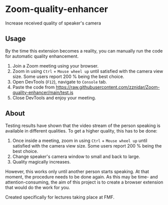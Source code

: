 # Zoom-quality-enhancer
Increase received quality of speaker's camera

## Usage
By the time this extension becomes a reality, you can manually run the code for automatic quality enhancement.
1. Join a Zoom meeting using your browser.
2. Zoom in using `Ctrl` + `Mouse wheel up` until satisfied with the camera view size. Some users report 200 % being the best choice.
3. Open DevTools (`F12`), navigate to `Console` tab.
4. Paste the code from https://raw.githubusercontent.com/zznidar/Zoom-quality-enhancer/main/test.js
5. Close DevTools and enjoy your meeting.

## About
Testing results have shown that the video stream of the person speaking is available in different qualities. To get a higher quality, this has to be done:
1. Once inside a meeting, zoom in using `Ctrl` + `Mouse wheel up` until satisfied with the camera view size. Some users report 200 % being the best choice.
2. Change speaker's camera window to small and back to large.
3. Quality magically increases.

However, this works only until another person starts speaking. At that moment, the procedure needs to be done again. 
As this may be time- and attention-consuming, the aim of this project is to create a browser extension that would do the work for you.

Created specifically for lectures taking place at FMF.